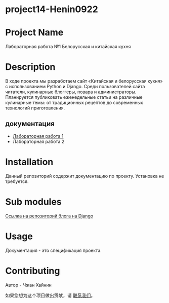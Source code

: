 # project14-Henin0922

# Project Name
Лабораторная работа №1
Белорусская и китайская кухня

# Description
В ходе проекта мы разработаем сайт «Китайская и белорусская кухня» с использованием Python и Django. Среди пользователей сайта читатели, кулинарные блоггеры, повара и администраторы. Планируется публиковать еженедельные статьи на различные кулинарные темы: от традиционных рецептов до современных технологий приготовления.

## документация
* [Лабораторная работа 1](https://docs.google.com/document/d/1yhcca8aMgdnhbYxXBvKgBn1aD3P57xe0QzGBDo9CsZ8/edit)
* Лабораторная работа 2


# Installation

Данный репозиторий содержит документацию по проекту. Установка не требуется.

# Sub modules

[Ссылка на репозиторий блога на Django]()

# Usage

Документация - это спецификация проекта.

# Contributing

Автор - Чжан Хайнин





如果您想为这个项目做出贡献，请 [联系我们](联系方式或贡献指南链接)。
